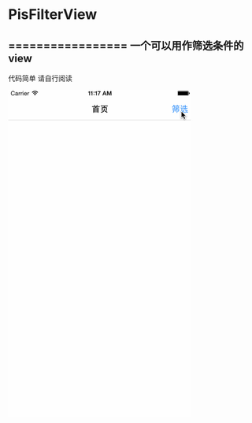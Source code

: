 # PisFilterView
=================
一个可以用作筛选条件的view
-----------------------
代码简单 请自行阅读

![](https://github.com/cyjFS/PisFilterView/raw/master/PisFilterView/Untitled.gif)
